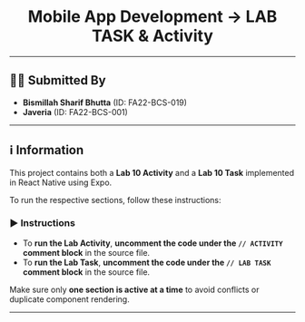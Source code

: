 <h1 align="center">Mobile App Development -> LAB TASK & Activity </h1>

---

## 👨‍🎓 Submitted By

- **Bismillah Sharif Bhutta** (ID: FA22-BCS-019)
- **Javeria** (ID: FA22-BCS-001)

---

## ℹ️ Information

This project contains both a **Lab 10 Activity** and a **Lab 10 Task** implemented in React Native using Expo.

To run the respective sections, follow these instructions:

### ▶️ Instructions

- To **run the Lab Activity**, **uncomment the code under the `// ACTIVITY` comment block** in the source file.
- To **run the Lab Task**, **uncomment the code under the `// LAB TASK` comment block** in the source file.

Make sure only **one section is active at a time** to avoid conflicts or duplicate component rendering.

---
